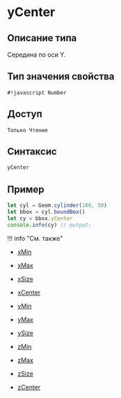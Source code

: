 # yCenter

## Описание типа
Середина по оси Y.

## Тип значения свойства
`#!javascript Number`

## Доступ
`Только Чтение`

## Синтаксис
``` javascript
yCenter
```
## Пример
``` javascript linenums="1"
let cyl = Geom.cylinder(100, 50)
let bbox = cyl.boundBox()
let cy = bbox.yCenter
console.info(cy) // output:
```
!!! info "См. также"

- [xMin](./xMin.md)

- [xMax](./xMax.md)

- [xSize](./xSize.md)

- [xCenter](./xCenter.md)

- [yMin](./yMin.md)

- [yMax](./yMax.md)

- [ySize](./ySize.md)

- [zMin](./zMin.md)

- [zMax](./zMax.md)

- [zSize](./zSize.md)

- [zCenter](./zCenter.md)
